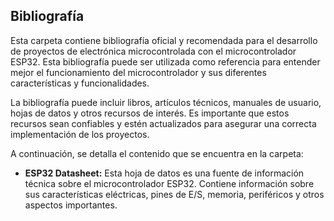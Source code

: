 ## Bibliografía

Esta carpeta contiene bibliografía oficial y recomendada para el desarrollo de proyectos de electrónica microcontrolada con el microcontrolador ESP32. Esta bibliografía puede ser utilizada como referencia para entender mejor el funcionamiento del microcontrolador y sus diferentes características y funcionalidades.

La bibliografía puede incluir libros, artículos técnicos, manuales de usuario, hojas de datos y otros recursos de interés. Es importante que estos recursos sean confiables y estén actualizados para asegurar una correcta implementación de los proyectos.

A continuación, se detalla el contenido que se encuentra en la carpeta:

- **ESP32 Datasheet:** Esta hoja de datos es una fuente de información técnica sobre el microcontrolador ESP32. Contiene información sobre sus características eléctricas, pines de E/S, memoria, periféricos y otros aspectos importantes.
